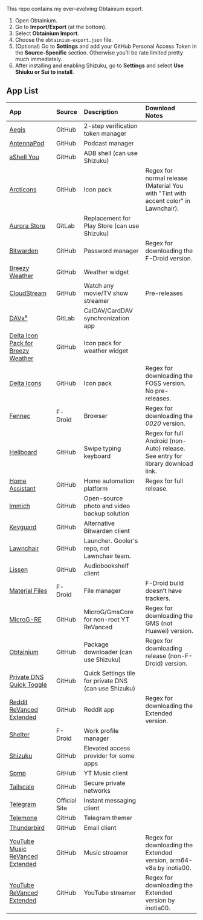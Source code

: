 This repo contains my ever-evolving Obtainium export.

1. Open Obtainium.
2. Go to **Import/Export** (at the bottom).
3. Select **Obtainium Import**.
4. Choose the `obtainium-export.json` file.
5. (Optional) Go to **Settings** and add your GitHub Personal Access Token in the **Source-Specific** section. Otherwise you'll be rate limited pretty much immediately.
7. After installing and enabling Shizuku, go to **Settings** and select **Use Shiuku or Sui to install**.

## App List

| App                                                                 | Source                                                                 | Description                                           | Download Notes                                                                                       |
|:--------------------------------------------------------------------|:----------------------------------------------------------------------|:------------------------------------------------------|:-----------------------------------------------------------------------------------------------------|
| [Aegis](https://github.com/beemdevelopment/Aegis)                   | GitHub                                                                | 2-step verification token manager                     |                                                                                                      |
| [AntennaPod](https://github.com/AntennaPod/AntennaPod)              | GitHub                                                                | Podcast manager                                       |                                                                                                      |
| [aShell You](https://github.com/DP-Hridayan/aShellYou)              | GitHub                                                                | ADB shell (can use Shizuku)                           |                                                                                                      |
| [Arcticons](https://github.com/Donnnno/Arcticons)                   | GitHub                                                                | Icon pack                                             | Regex for normal release (Material You with "Tint with accent color" in Lawnchair).                  |
| [Aurora Store](https://gitlab.com/AuroraOSS/AuroraStore)            | GitLab                                                                | Replacement for Play Store (can use Shizuku)          |                                                                                                      |
| [Bitwarden](https://github.com/bitwarden/mobile)                    | GitHub                                                                | Password manager                                      | Regex for downloading the F-Droid version.                                                           |
| [Breezy Weather](https://github.com/breezy-weather/breezy-weather)  | GitHub                                                                | Weather widget                                        |                                                                                                      |
| [CloudStream](https://github.com/LagradOst/CloudStream-3)           | GitHub                                                                | Watch any movie/TV show streamer                      | Pre-releases                                                                                         |
| [DAVx⁵](https://gitlab.com/bitfireAT/davx5)                         | GitLab                                                                | CalDAV/CardDAV synchronization app                   |                                                                                                      |
| [Delta Icon Pack for Breezy Weather](https://github.com/Delta-Icons/breezy-weather) | GitHub                                                                | Icon pack for weather widget                          |                                                                                                      |
| [Delta Icons](https://github.com/Delta-Icons)                       | GitHub                                                                | Icon pack                                             | Regex for downloading the FOSS version. No pre-releases.                                             |
| [Fennec](https://f-droid.org/packages/org.mozilla.fennec_fdroid/)   | F-Droid                                                               | Browser                                               | Regex for downloading the *0020* version.                                                            |
| [Heliboard](https://github.com/heliboard/heliboard)                 | GitHub                                                                | Swipe typing keyboard                                 | Regex for full Android (non-Auto) release. See entry for library download link.                      |
| [Home Assistant](https://github.com/home-assistant/android)         | GitHub                                                                | Home automation platform                              | Regex for full release.                                                                              |
| [Immich](https://github.com/immich-app/immich)                      | GitHub                                                                | Open-source photo and video backup solution           |                                                                                                      |
| [Keyguard](https://github.com/AChep/keyguard-app)                   | GitHub                                                                | Alternative Bitwarden client                          |                                                                                                      |
| [Lawnchair](https://github.com/Goooler/LawnchairRelease)            | GitHub                                                                | Launcher. Gooler's repo, not Lawnchair team.          |                                                                                                      |
| [Lissen](https://github.com/Audiobookshelf/Lissen)                  | GitHub                                                                | Audiobookshelf client                                 |                                                                                                      |
| [Material Files](https://f-droid.org/packages/me.zhanghai.android.files/) | F-Droid                                                               | File manager                                          | F-Droid build doesn’t have trackers.                                                                 |
| [MicroG-RE](https://github.com/WSTxda/MicroG-RE)                    | GitHub                                                                | MicroG/GmsCore for non-root YT ReVanced               | Regex for downloading the GMS (not Huawei) version.                                                  |
| [Obtainium](https://github.com/ImranR98/Obtainium)                  | GitHub                                                                | Package downloader (can use Shizuku)                  | Regex for downloading release (non-F-Droid) version.                                                 |
| [Private DNS Quick Toggle](https://github.com/karasevm/PrivateDNSAndroid) | GitHub                                                                | Quick Settings tile for private DNS (can use Shizuku) |                                                                                                      |
| [Reddit ReVanced Extended](https://github.com/revanced-apks/build-apps) | GitHub                                                                | Reddit app                                            | Regex for downloading the Extended version.                                                          |
| [Shelter](https://f-droid.org/packages/net.typeblog.shelter/)       | F-Droid                                                               | Work profile manager                                  |                                                                                                      |
| [Shizuku](https://github.com/RikkaApps/Shizuku)                     | GitHub                                                                | Elevated access provider for some apps                |                                                                                                      |
| [Spmp](https://github.com/toasterofbread/spmp)                      | GitHub                                                                | YT Music client                                       |                                                                                                      |
| [Tailscale](https://github.com/tailscale/tailscale)                 | GitHub                                                                | Secure private networks                               |                                                                                                      |
| [Telegram](https://telegram.org)                                    | Official Site                                                         | Instant messaging client                              |                                                                                                      |
| [Telemone](https://github.com/nxoim/Telemone)                       | GitHub                                                                | Telegram themer                                       |                                                                                                      |
| [Thunderbird]([https://github.com/mozilla-mobile/fenix](https://github.com/thunderbird/thunderbird-android))              | GitHub                                                                | Email client                                          |                                                                                                      |
| [YouTube Music ReVanced Extended](https://github.com/revanced-apks/build-apps) | GitHub                                                                | Music streamer                                        | Regex for downloading the Extended version, arm64-v8a by inotia00.                                    |
| [YouTube ReVanced Extended](https://github.com/revanced-apks/build-apps) | GitHub                                                                | YouTube streamer                                      | Regex for downloading the Extended version by inotia00.                                              |
